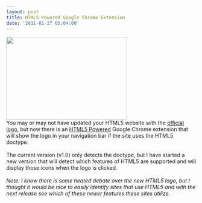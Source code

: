 ```yaml
---
layout: post
title: HTML5 Powered Google Chrome Extension
date: '2011-01-27 05:04:00'
---
```


<div><a href="https://chrome.google.com/webstore/detail/klleofbhhghgacodijohlacbfhfcefom" imageanchor="1"><img border="0" height="219" src="http://4.bp.blogspot.com/_L6DiZQsfJzs/TUD8X5BkKDI/AAAAAAAAJVg/cLG_WjQ_lec/s320/Html5PoweredScreenshot.png" width="320"></a></div>You may or may not have updated your HTML5 website with the <a href="http://www.w3.org/html/logo/">official logo</a>, but now there is an <a href="https://chrome.google.com/webstore/detail/klleofbhhghgacodijohlacbfhfcefom">HTML5 Powered</a> Google Chrome extension that will show the logo in your navigation bar if the site uses the HTML5 doctype. <br><br>The current version (v1.0) only detects the doctype, but I have started a new version that will detect which features of HTML5 are supported and will display those icons when the logo is clicked.<br><br><i>Note: I know there is some heated debate over the new HTML5 logo, but I thought it would be nice to easily identify sites that use HTML5 and with the next release see which of these newer features these sites utilize. </i>